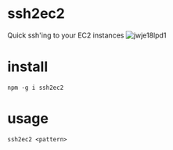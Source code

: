 # ssh2ec2
Quick ssh'ing to your EC2 instances
![jwje18lpd1](https://cloud.githubusercontent.com/assets/3070298/11195502/4d44bfcc-8cc3-11e5-9602-9410fa9328f0.gif)
# install
```
npm -g i ssh2ec2 
```

# usage
```
ssh2ec2 <pattern>
```

